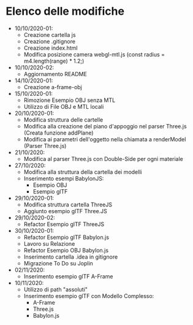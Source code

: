 # Elenco delle modifiche
- 10/10/2020-01:
  - Creazione cartella js
  - Creazione .gitignore
  - Creazione index.html
  - Modifica posizione camera webgl-mtl.js (const radius = m4.length(range) * 1.2;)
- 10/10/2020-02:
  - Aggiornamento README
- 14/10/2020-01:
  - Creazione a-frame-obj
- 15/10/2020-01:
  - Rimozione Esempio OBJ senza MTL
  - Utilizzo di File OBJ e MTL locali
- 20/10/2020-01:
  - Modifica struttura delle cartelle
  - Modifica alla creazione del piano d'appoggio nel parser Three.js (Creata funzione addPlane)
  - Modifica ai parametri dell'oggetto nella chiamata a renderModel (Parser Three.js)
- 21/10/2020:
  - Modifica al parser Three.js con Double-Side per ogni materiale
- 27/10/2020:
  - Modifica alla struttura della cartella dei modelli
  - Inserimento esempi BabylonJS:
    - Esempio OBJ
    - Esempio glTF
- 29/10/2020-01:
  - Modifica struttura cartella ThreeJS
  - Aggiunto esempio glTF Three.JS
- 29/10/2020-02:
  - Refactor Esempio glTF ThreeJS
- 30/10/2020-01:
  - Refactor Esempio glTF Babylon.js
  - Lavoro su Relazione
  - Refactor Esempio OBJ Babylon.js
  - Inserimento cartella .idea in gitignore
  - Migrazione To Do su Joplin
- 02/11/2020:
  - Inserimento esempio glTF A-Frame
- 10/11/2020:
  - Utilizzo di path "assoluti"
  - Inserimento esempio glTF con Modello Complesso:
    - A-Frame
    - Three.js
    - Babylon.js
    